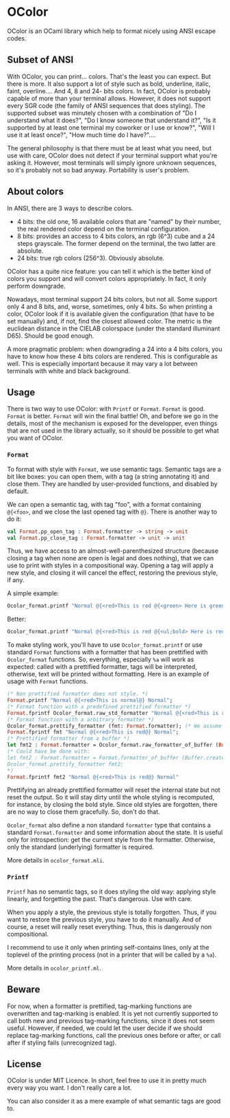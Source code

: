 # OColor

OColor is an OCaml library which help to format nicely using ANSI escape codes.

## Subset of ANSI

With OColor, you can print... colors. That's the least you can expect. But there
is more. It also support a lot of style such as bold, underline, italic, faint,
overline.... And 4, 8 and 24- bits colors. In fact, OColor is probably capable
of more than your terminal allows. However, it does not support every SGR code
(the family of ANSI sequences that does styling). The supported subset was
minutely chosen with a combination of "Do I understand what it does?", "Do I
know someone that understand it?", "Is it supported by at least one terminal my
coworker or I use or know?", "Will I use it at least once?", "How much time do I
have?"....

The general philosophy is that there must be at least what you need, but use
with care, OColor does not detect if your terminal support what you're asking
it. However, most terminals will simply ignore unknown sequences, so it's
probably not so bad anyway. Portability is user's problem.

## About colors

In ANSI, there are 3 ways to describe colors.
- 4 bits: the old one, 16 available colors that are "named" by their number, the
real rendered color depend on the terminal configuration.
- 8 bits: provides an access to 4 bits colors, an rgb (6^3) cube and a
24 steps grayscale. The former depend on the terminal, the two latter are
absolute.
- 24 bits: true rgb colors (256^3). Obviously absolute.

OColor has a quite nice feature: you can tell it which is the better kind of
colors you support and will convert colors appropriately. In fact, it only
perform downgrade.

Nowadays, most terminal support 24 bits colors, but not all. Some support only 4
and 8 bits, and, worse, sometimes, only 4 bits. So when printing a color, OColor
look if it is available given the configuration (that have to be set manually)
and, if not, find the closest allowed color. The metric is the euclidean
distance in the CIELAB colorspace (under the standard illuminant D65). Should be
good enough.

A more pragmatic problem: when downgrading a 24 into a 4 bits colors, you have
to know how these 4 bits colors are rendered. This is configurable as well. This
is especially important because it may vary a lot between terminals with white
and black background.

## Usage

There is two way to use OColor: with `Printf` or `Format`. `Format` is good.
`Format` is better. `Format` will win the final battle! Oh, and before we go in
the details, most of the mechanism is exposed for the developper, even things
that are not used in the library actually, so it should be possible to get what
you want of OColor.

### `Format`

To format with style with `Format`, we use semantic tags. Semantic tags are a
bit like boxes: you can open them, with a tag (a string annotating it) and close
them. They are handled by user-provided functions, and disabled by default.

We can open a semantic tag, with tag "foo", with a format containing `@{<foo>`,
and we close the last opened tag with `@}`. There is another way to do it:
```ocaml
val Format.pp_open_tag : Format.formatter -> string -> unit
val Format.pp_close_tag : Format.formatter -> unit -> unit
```

Thus, we have access to an almost-well-parenthesized structure (because closing
a tag when none are open is legal and does nothing), that we can use to print
with styles in a compositional way. Opening a tag will apply a new style, and
closing it will cancel the effect, restoring the previous style, if any.

A simple example:
```ocaml
Ocolor_format.printf "Normal @{<red>This is red @{<green> Here is green@} Red again@} Normal"
```
Better:
```ocaml
Ocolor_format.printf "Normal @{<red>This is red @{<ul;bold> Here is red, bold and underlined@} Only red again@} Normal"
```

To make styling work, you'll have to use `Ocolor_format.printf` or use standard
`Format` functions with a formatter that has been prettified with
`Ocolor_format` functions. So, everything, especially `%a` will work as
expected: called with a prettified formatter, tags will be interpreted,
otherwise, text will be printed without formatting. Here is an example of usage
with `Format` functions.

```ocaml
(* Non prettified formatter does not style. *)
Format.printf "Normal @{<red>This is normal@} Normal";
(* Format function with a predefined prettified formatter *)
Format.fprintf Ocolor_format.raw_std_formatter "Normal @{<red>This is red@} Normal"; (* Exactly as Ocolor_format.printf *)
(* Format function with a arbitrary formatter *)
Ocolor_format.prettify_formatter (fmt: Format.formatter); (* We assume fmt is defined somewhere *)
Format.fprintf fmt "Normal @{<red>This is red@} Normal";
(* Prettified formatter from a buffer *)
let fmt2 : Format.formatter = Ocolor_format.raw_formatter_of_buffer (Buffer.create 64) in
(* Could have be done with:
let fmt2 : Format.formatter = Format.formatter_of_buffer (Buffer.create 64) in
Ocolor_format.prettify_formatter fmt2;
*)
Format.fprintf fmt2 "Normal @{<red>This is red@} Normal"
```

Prettifying an already prettified formatter will reset the internal state but
not reset the output. So it will stay dirty until the whole styling is
recomputed, for instance, by closing the bold style. Since old styles are
forgotten, there are no way to close them gracefully. So, don't do that.

`Ocolor_format` also define a non standard `formatter` type that contains a
standard `Format.formatter` and some information about the state. It is useful
only for introspection: get the current style from the formatter. Otherwise,
only the standard (underlying) formatter is required.

More details in `ocolor_format.mli`.

### `Printf`

`Printf` has no semantic tags, so it does styling the old way: applying style
linearly, and forgetting the past. That's dangerous. Use with care.

When you apply a style, the previous style is totally forgotten. Thus, if you
want to restore the previous style, you have to do it manually. And of course, a
reset will really reset everything. Thus, this is dangerously non compositional.

I recommend to use it only when printing self-contains lines, only at the
toplevel of the printing process (not in a printer that will be called by a
  `%a`).

More details in `ocolor_printf.ml`.

## Beware

For now, when a formatter is prettified, tag-marking functions are overwritten
and tag-marking is enabled. It is yet not currently supported to call both
new and previous tag-marking functions, since it does not seem useful. However,
if needed, we could let the user decide if we should replace tag-marking
functions, call the previous ones before or after, or call after if styling
fails (unrecognized tag).

## License

OColor is under MIT Licence. In short, feel free to use it in pretty much every
way you want. I don't really care a lot.

You can also consider it as a mere example of what semantic tags are good to.
